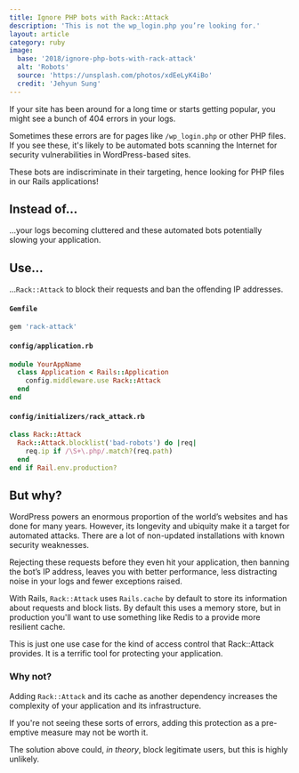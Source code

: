 ```yaml
---
title: Ignore PHP bots with Rack::Attack
description: 'This is not the wp_login.php you’re looking for.'
layout: article
category: ruby
image:
  base: '2018/ignore-php-bots-with-rack-attack'
  alt: 'Robots'
  source: 'https://unsplash.com/photos/xdEeLyK4iBo'
  credit: 'Jehyun Sung'
---
```


If your site has been around for a long time or starts getting popular, you might see a bunch of 404 errors in your logs.

Sometimes these errors are for pages like `/wp_login.php` or other PHP files. If you see these, it's likely to be automated bots scanning the Internet for security vulnerabilities in WordPress-based sites.

These bots are indiscriminate in their targeting, hence looking for PHP files in our Rails applications!


## Instead of…

...your logs becoming cluttered and these automated bots potentially slowing your application.


## Use…

...`Rack::Attack` to block their requests and ban the offending IP addresses.

#### `Gemfile`

```ruby
gem 'rack-attack'
```

#### `config/application.rb`

```ruby
module YourAppName
  class Application < Rails::Application
    config.middleware.use Rack::Attack
  end
end
```

#### `config/initializers/rack_attack.rb`

```ruby
class Rack::Attack
  Rack::Attack.blocklist('bad-robots') do |req|
    req.ip if /\S+\.php/.match?(req.path)
  end
end if Rail.env.production?
```


## But why?

WordPress powers an enormous proportion of the world’s websites and has done for many years. However, its longevity and ubiquity make it a target for automated attacks. There are a lot of non-updated installations with known security weaknesses.

Rejecting these requests before they even hit your application, then banning the bot’s IP address, leaves you with better performance, less distracting noise in your logs and fewer exceptions raised.

With Rails, `Rack::Attack` uses `Rails.cache` by default to store its information about requests and block lists. By default this uses a memory store, but in production you'll want to use something like Redis to a provide more resilient cache.

This is just one use case for the kind of access control that Rack::Attack provides. It is a terrific tool for protecting your application.


### Why not?

Adding `Rack::Attack` and its cache as another dependency increases the complexity of your application and its infrastructure.

If you're not seeing these sorts of errors, adding this protection as a pre-emptive measure may not be worth it.

The solution above could, _in theory_, block legitimate users, but this is highly unlikely.
